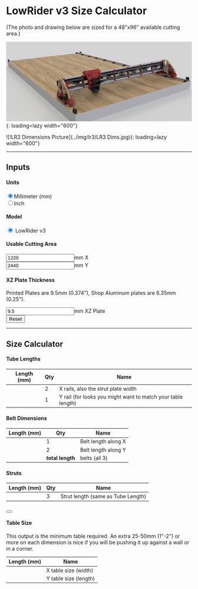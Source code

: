 <script src="https://code.jquery.com/jquery-1.9.1.min.js"></script>
<script>
  // Base URL template for Strut SVG files. 
  var strutUrlTemplate = "https://docs.v1engineering.com/lowrider/lr3_strut/{folder}/lr3-strut-plate-variable_{len}.svg";
  var strutSvgFolderPrefix = "svg_";
  var minStrutLen = 480;
  var maxStrutLen = 1700;
</script>

# LowRider v3 Size Calculator

(The photo and drawing below are sized for a 48"x96" available cutting area.)

![!LR3 Fancy Picture](../img/lr3/LR3_Render.png){: loading=lazy width="600"}

![!LR3 Dimensions Picture](../img/lr3/LR3 Dims.jpg){: loading=lazy width="600"}

----
## Inputs

#### Units
<input type="radio" onchange="to_mm()" name="units" value="mm" checked>Millimeter (mm)<br/>
<input type="radio" onchange="to_inch()" name="units" value="inches">Inch<br/>

#### Model
<input type="radio" onchange="from_working()" name="model" value="v3" checked> LowRider v3<br/>

#### Usable Cutting Area
<!-- These "value"s are going to be overwritten by the reset_work() function below. -->
<input class="calc" type="number" onchange="from_working()" name="xwork" value="1220" size="6"><span class="units">mm</span> X<br/>
<input class="calc" type="number" onchange="from_working()" name="ywork" value="2440" size="6"><span class="units">mm</span> Y<br/>

#### XZ Plate Thickness
Printed Plates are 9.5mm (0.374"), Shop Aluminum plates are 6.35mm (0.25").

<input class="calc" type="number" onchange="from_working()" name="xzplate" value="9.5" size="6"><span class="units">mm</span> XZ Plate<br/>
<button class="reset" onclick="reset_work()">Reset</button>

----

## Size Calculator

#### Tube Lengths
|Length (<span class="units">mm</span>)| Qty | Name |
|--------------------------------------|-----|------|
|<span name="xrails"     ></span>|2|X rails, also the strut plate width|
|<span name="yrail"     ></span>|1|Y rail (for looks you might want to match your table length)|

#### Belt Dimensions
|Length (<span class="units">mm</span>)| Qty | Name |
|--------------------------------------|-----|------|
|<span name="xbelts"    ></span>|1|Belt length along X|
|<span name="ybelts"    ></span>|2|Belt length along Y|
|<span name="belt_total"></span>|**total length**| belts (all 3)|

#### Struts
Length (<span class="units">mm</span>)|Qty|Name|
|-------------------------------------|---|----|
|<span name="strut"     ></span>|3|Strut length (same as Tube Length)|
<button name="btnStrutDownload" class="download" onclick="download_svg()"><span name="strut2" ></span></button>


#### Table Size

This output is the minimum table required. An extra 25-50mm (1"-2") or more on each dimension is nice if 
you will be pushing it up against a wall or in a corner.

|Length (<span class="units">mm</span>)| Name |
|--------------------------------------|------|
|<span name="xtable"></span>|X table size (width)|
|<span name="ytable"></span>|Y table size (length)|

<script>


function get_unit_convert() {
  // Get the currently chosen units.
  var units = $("input[name=units]:checked").val();

  // Get the multiplier.
  var unit_convert = 1.0;
  if (units == "mm") {
    // We have mm selected.
    unit_convert = 1.0;
  } else if (units == "inches") {
    // We have inches selected.
    unit_convert = 1.0/25.4;
  }
  else {
    alert("internal error: unrecognized units " + units);
  }
  return unit_convert;
}

function get_offsets() {

  const unit_convert = get_unit_convert();

  var v3 = {};
  v3.xrail_core = 180 * unit_convert;
  v3.yrail_minus_work = 316 * unit_convert;
  v3.ytable_minus_work = 383 * unit_convert;
  v3.xbelt_extra = 80 * unit_convert;
  v3.ybelt_extra = 100 * unit_convert;
  v3.xtable_extra = 126 * unit_convert;
  

  var model = $("input[name=model]:checked").val();
  if (model == "v3") {
    return v3;
  }
    else {
    alert("internal error: unrecognized model " + model);
  }
}

function to_mm() {
  // Find all the labels and change them to mm
  $(".units").text("mm");

  // Set the step attributes (you can also set other attributes here, like min, max, whatever)
  $("input[name=xwork]").attr({
    "step": 10.0
  });
  $("input[name=ywork]").attr({
    "step": 10.0
  });
  $("input[name=xzplate]").attr({
    "step": 0.1  
  });

  // Get the current values.
  var xwork = parseFloat($("input[name=xwork]").val());
  var ywork = parseFloat($("input[name=ywork]").val());
  var xzplate = parseFloat($("input[name=xzplate]").val());

  // Change the units.
  // This Math.round(... * 10.0) / 10.0 is to round to the step.
  $("input[name=xwork]").val(Math.round(xwork * 25.4 * 0.1) / 0.1);
  $("input[name=ywork]").val(Math.round(ywork * 25.4 * 0.1) / 0.1);
  $("input[name=xzplate]").val(Math.round(xzplate * 25.4));
  

  // Recalculate the rest of the page.
  from_working();
}

function to_inch() {
  // Find all the labels and change them to inches
  $(".units").text("inches");

  // Set the step attributes (you can also set other attributes here, like min, max, whatever)
  $("input[name=xwork]").attr({
    "step": 0.25
  });
  $("input[name=ywork]").attr({
    "step": 0.25
  });
  $("input[name=xzplate]").attr({
    "step": 0.004
  });

  // Get the current values.
  var xwork = parseFloat($("input[name=xwork]").val());
  var ywork = parseFloat($("input[name=ywork]").val());
  var xzplate = parseFloat($("input[name=xzplate]").val());

  // Change the units.
  $("input[name=xwork]").val(clip(xwork / 25.4));
  $("input[name=ywork]").val(clip(ywork / 25.4));
  $("input[name=xzplate]").val(clip(xzplate / 25.4));

  // Recalculate the rest of the page.
  from_working();
}

function clip(value) {
  return Math.round(value * 4) / 4; // Round to 0.25
}

function convertToMetric(num) {
  var units = $("input[name=units]:checked").val();
  return (units == "mm") ? num : Math.floor(num * 25.4);
}

function reset_work() {
  const unit_convert = get_unit_convert();
  $("input[name=xwork]").val(clip(1220 * unit_convert));
  $("input[name=ywork]").val(clip(2440 * unit_convert));
  $("input[name=xzplate]").val(clip(9.5 * unit_convert));
  from_working();
}

function updateDownloadStrutLink(strutLenMetric) {
  if (!strutLenMetric || strutLenMetric < minStrutLen || strutLenMetric > maxStrutLen) {
    var text = "" + strutLenMetric + "mm Strut not available, must be " + minStrutLen + "mm - " + maxStrutLen + "mm";
    $("button[name=btnStrutDownload]").prop('disabled', true);
    $("span[name=strut2]").text(text);
  } else {
    var text = "Download " + strutLenMetric + "mm Strut .SVG";
    $("button[name=btnStrutDownload]").prop('disabled', false);
    $("span[name=strut2]").text(text);
  }
    
}

function from_working() {
  var offsets = get_offsets();

  var xwork = parseFloat($("input[name=xwork]").val());
  var ywork = parseFloat($("input[name=ywork]").val());
  var xzplate = parseFloat($("input[name=xzplate]").val());

  var xrails = xwork + offsets.xrail_core;
  var yrail = ywork + offsets.yrail_minus_work;

  var xbelts = xwork + offsets.xrail_core + offsets.xbelt_extra;
  var ybelts = yrail + offsets.ybelt_extra;
  var belt_total = 1*xbelts + 2*ybelts;

  var xtable = xwork + offsets.xrail_core + 2*xzplate + offsets.xtable_extra;
  var ytable = ywork + offsets.ytable_minus_work;

  $("span[name=xrails]").text(clip(xrails));
  $("span[name=yrail]").text(clip(yrail));
  $("span[name=xbelts]").text(clip(xbelts));
  $("span[name=ybelts]").text(clip(ybelts));
  $("span[name=belt_total]").text(clip(belt_total));
  $("span[name=xzplate]").text(clip(xzplate));
  $("span[name=xtable]").text(clip(xtable));
  $("span[name=ytable]").text(clip(ytable));
  $("span[name=strut]").text(clip(xrails));
  updateDownloadStrutLink(convertToMetric(xrails));
}

function download_svg()
{
  var offsets = get_offsets();
  var xwork = parseFloat($("input[name=xwork]").val());
  var xrails = xwork + offsets.xrail_core;

  var xrailsMetric = convertToMetric(xrails);

  var folder = strutSvgFolderPrefix + ((xrailsMetric < 1000) ? "0" : "1" );
  var strutUrl = strutUrlTemplate
    .replace("{folder}", folder)
    .replace("{len}", xrailsMetric);

  window.open(
    strutUrl,
    '_blank'
  );
}

// Set these up the first time.
$(window).on('load', function(){
  // Get back to mm
  $("input[value=mm]").prop('checked', true);
  $("input[value=inches]").prop('checked', false);

  to_mm();

  reset_work();
});

</script>
